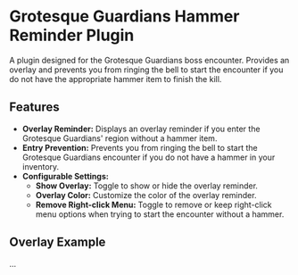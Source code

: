# Grotesque Guardians Hammer Reminder Plugin

A plugin designed for the Grotesque Guardians boss encounter. 
Provides an overlay and prevents you from ringing the bell to start the encounter if you do not have the appropriate hammer item to finish the kill.

## Features

- **Overlay Reminder:** Displays an overlay reminder if you enter the Grotesque Guardians' region without a hammer item.
- **Entry Prevention:** Prevents you from ringing the bell to start the Grotesque Guardians encounter if you do not have a hammer in your inventory.
- **Configurable Settings:**
    - **Show Overlay:** Toggle to show or hide the overlay reminder.
    - **Overlay Color:** Customize the color of the overlay reminder.
    - **Remove Right-click Menu:** Toggle to remove or keep right-click menu options when trying to start the encounter without a hammer.

## Overlay Example
...
